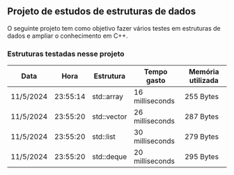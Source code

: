 ## Projeto de estudos de estruturas de dados

O seguinte projeto tem como objetivo fazer vários testes em estruturas de dados e ampliar o conhecimento em C++.

### Estruturas testadas nesse projeto
| Data | Hora | Estrutura | Tempo gasto | Memória utilizada |
| --- | --- | --- | --- | --- |
| 11/5/2024 | 23:55:14 | std::array | 16 milliseconds  | 255 Bytes |
| 11/5/2024 | 23:55:20 | std::vector | 26 milliseconds  | 287 Bytes |
| 11/5/2024 | 23:55:20 | std::list | 30 milliseconds  | 279 Bytes |
| 11/5/2024 | 23:55:20 | std::deque | 20 milliseconds  | 295 Bytes |